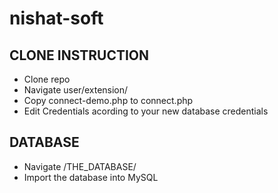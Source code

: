 # nishat-soft

CLONE INSTRUCTION
------------------------
- Clone repo
- Navigate user/extension/
- Copy connect-demo.php to connect.php
- Edit Credentials acording to your new database credentials

DATABASE
-----------------------
- Navigate /THE_DATABASE/
- Import the database into MySQL
